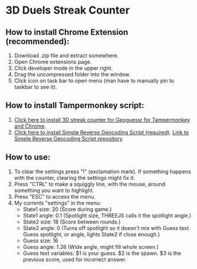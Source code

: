 # 3D Duels Streak Counter

## How to install Chrome Extension (recommended):
1. Download .zip file and extract somewhere.
2. Open Chrome extensions page.
3. Click developer mode in the upper right.
4. Drag the uncompressed folder into the window.
5. Click icon on task bar to open menu (man have to manually pin to taskbar to see it).

## How to install Tampermonkey script:
1. [Click here to install 3D streak counter for Geoguessr for Tampermonkey and Chrome](https://github.com/echandler/3D-Duels-Streak-Counter/raw/main/3dDuelsCounter.user.js).
2. [Click here to install Simple Reverse Geocoding Script (required)](https://github.com/echandler/Simple-Reverse-Geocoding-Script/raw/main/reverseGeocodingScript.user.js). [Link to Simple Reverse Geocoding Script repository](https://github.com/echandler/Simple-Reverse-Geocoding-Script).

## How to use:
1. To clear the settings press "!" (exclamation mark). If something happens with the counter, clearing the settings might fix it.
2. Press "CTRL" to make a squiggly line, with the mouse, around something you want to highlight.
3. Press "ESC" to access the menu.
4. My currents "settings" in the menu:
   * State1 size: 20 (Score during game.)
   * State1 angle: 0.1 (Spotlight size, THREEJS calls it the spotlight angle.)
   * State2 size: 18 (Score between rounds.)
   * State2 angle: 0 (Turns off spotlight so it doesn't mix with Guess text. Guess spotlight, or angle, lights State2 if close enough.)
   * Guess size: 16
   * Guess angle: 1.26 (Wide angle, might fill whole screen.)
   * Guess text variables: $1 is your guess. $2 is the spawn. $3 is the previous score, used for incorrect answer.
